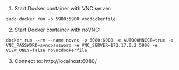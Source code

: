 
1. Start Docker container with VNC server:
```
sudo docker run -p 5900:5900 vncdockerfile
```

2. Start Docker container with noVNC:
```
docker run --rm --name novnc -p 6080:6080 -e AUTOCONNECT=true -e VNC_PASSWORD=svncpassword -e VNC_SERVER=172.17.0.2:5900 -e VIEW_ONLY=false novncdockerfile
```

3. Connect to: http://localhost:6080/



